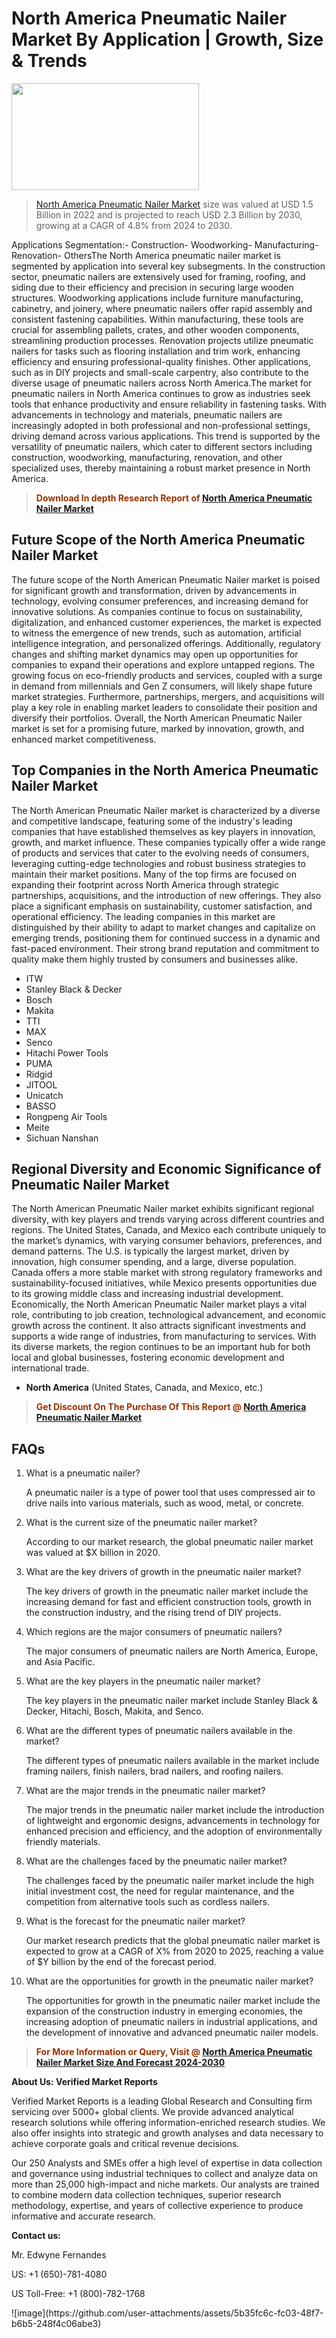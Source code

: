 <p><h1>North America Pneumatic Nailer Market By Application | Growth, Size & Trends</h1><p><img class="aligncenter size-medium wp-image-105565" src="https://ffe5etoiles.com/wp-content/uploads/2025/01/MST7-300x171.png" alt="" width="300" height="171" /></p><blockquote><p><a href="https://www.verifiedmarketreports.com/download-sample/?rid=125010&utm_source=Github-NA&utm_medium=366" target="_blank">North America Pneumatic Nailer Market</a>  size was valued at USD 1.5 Billion in 2022 and is projected to reach USD 2.3 Billion by 2030, growing at a CAGR of 4.8% from 2024 to 2030.</p></blockquote>Applications Segmentation:- Construction- Woodworking- Manufacturing- Renovation- OthersThe North America pneumatic nailer market is segmented by application into several key subsegments. In the construction sector, pneumatic nailers are extensively used for framing, roofing, and siding due to their efficiency and precision in securing large wooden structures. Woodworking applications include furniture manufacturing, cabinetry, and joinery, where pneumatic nailers offer rapid assembly and consistent fastening capabilities. Within manufacturing, these tools are crucial for assembling pallets, crates, and other wooden components, streamlining production processes. Renovation projects utilize pneumatic nailers for tasks such as flooring installation and trim work, enhancing efficiency and ensuring professional-quality finishes. Other applications, such as in DIY projects and small-scale carpentry, also contribute to the diverse usage of pneumatic nailers across North America.The market for pneumatic nailers in North America continues to grow as industries seek tools that enhance productivity and ensure reliability in fastening tasks. With advancements in technology and materials, pneumatic nailers are increasingly adopted in both professional and non-professional settings, driving demand across various applications. This trend is supported by the versatility of pneumatic nailers, which cater to different sectors including construction, woodworking, manufacturing, renovation, and other specialized uses, thereby maintaining a robust market presence in North America.</p><blockquote><p><span style="color: #993300;"><strong>Download In depth Research Report of <a href="https://www.verifiedmarketreports.com/download-sample/?rid=125010&utm_source=Github-NA&utm_medium=366">North America Pneumatic Nailer Market</a></strong></span></p></blockquote><h2>Future Scope of the North America Pneumatic Nailer Market</h2><p>The future scope of the North American Pneumatic Nailer market is poised for significant growth and transformation, driven by advancements in technology, evolving consumer preferences, and increasing demand for innovative solutions. As companies continue to focus on sustainability, digitalization, and enhanced customer experiences, the market is expected to witness the emergence of new trends, such as automation, artificial intelligence integration, and personalized offerings. Additionally, regulatory changes and shifting market dynamics may open up opportunities for companies to expand their operations and explore untapped regions. The growing focus on eco-friendly products and services, coupled with a surge in demand from millennials and Gen Z consumers, will likely shape future market strategies. Furthermore, partnerships, mergers, and acquisitions will play a key role in enabling market leaders to consolidate their position and diversify their portfolios. Overall, the North American Pneumatic Nailer market is set for a promising future, marked by innovation, growth, and enhanced market competitiveness.</p><h2>Top Companies in the North America Pneumatic Nailer Market</h2><p>The North American Pneumatic Nailer market is characterized by a diverse and competitive landscape, featuring some of the industry's leading companies that have established themselves as key players in innovation, growth, and market influence. These companies typically offer a wide range of products and services that cater to the evolving needs of consumers, leveraging cutting-edge technologies and robust business strategies to maintain their market positions. Many of the top firms are focused on expanding their footprint across North America through strategic partnerships, acquisitions, and the introduction of new offerings. They also place a significant emphasis on sustainability, customer satisfaction, and operational efficiency. The leading companies in this market are distinguished by their ability to adapt to market changes and capitalize on emerging trends, positioning them for continued success in a dynamic and fast-paced environment. Their strong brand reputation and commitment to quality make them highly trusted by consumers and businesses alike.</p><p><ul><li>ITW </li><li> Stanley Black & Decker </li><li> Bosch </li><li> Makita </li><li> TTI </li><li> MAX </li><li> Senco </li><li> Hitachi Power Tools </li><li> PUMA </li><li> Ridgid </li><li> JITOOL </li><li> Unicatch </li><li> BASSO </li><li> Rongpeng Air Tools </li><li> Meite </li><li> Sichuan Nanshan</li></ul></p><h2>Regional Diversity and Economic Significance of Pneumatic Nailer Market</h2><p>The North American Pneumatic Nailer market exhibits significant regional diversity, with key players and trends varying across different countries and regions. The United States, Canada, and Mexico each contribute uniquely to the market’s dynamics, with varying consumer behaviors, preferences, and demand patterns. The U.S. is typically the largest market, driven by innovation, high consumer spending, and a large, diverse population. Canada offers a more stable market with strong regulatory frameworks and sustainability-focused initiatives, while Mexico presents opportunities due to its growing middle class and increasing industrial development. Economically, the North American Pneumatic Nailer market plays a vital role, contributing to job creation, technological advancement, and economic growth across the continent. It also attracts significant investments and supports a wide range of industries, from manufacturing to services. With its diverse markets, the region continues to be an important hub for both local and global businesses, fostering economic development and international trade.</p><ul>    <li><strong>North America</strong> (United States, Canada, and Mexico, etc.)</li></ul><blockquote><p><span style="color: #993300;"><strong>Get Discount On The Purchase Of This Report @ <a href="https://www.verifiedmarketreports.com/ask-for-discount/?rid=125010&utm_source=Github-NA&utm_medium=366">North America Pneumatic Nailer Market</a></strong></span></p></blockquote><h2>FAQs</h2><p><ol><li>What is a pneumatic nailer?</div><div>  <p>A pneumatic nailer is a type of power tool that uses compressed air to drive nails into various materials, such as wood, metal, or concrete.</p></li><li>What is the current size of the pneumatic nailer market?</div><div>  <p>According to our market research, the global pneumatic nailer market was valued at $X billion in 2020.</p></li><li>What are the key drivers of growth in the pneumatic nailer market?</div><div>  <p>The key drivers of growth in the pneumatic nailer market include the increasing demand for fast and efficient construction tools, growth in the construction industry, and the rising trend of DIY projects.</p></li><li>Which regions are the major consumers of pneumatic nailers?</div><div>  <p>The major consumers of pneumatic nailers are North America, Europe, and Asia Pacific.</p></li><li>What are the key players in the pneumatic nailer market?</div><div>  <p>The key players in the pneumatic nailer market include Stanley Black & Decker, Hitachi, Bosch, Makita, and Senco.</p></li><li>What are the different types of pneumatic nailers available in the market?</div><div>  <p>The different types of pneumatic nailers available in the market include framing nailers, finish nailers, brad nailers, and roofing nailers.</p></li><li>What are the major trends in the pneumatic nailer market?</div><div>  <p>The major trends in the pneumatic nailer market include the introduction of lightweight and ergonomic designs, advancements in technology for enhanced precision and efficiency, and the adoption of environmentally friendly materials.</p></li><li>What are the challenges faced by the pneumatic nailer market?</div><div>  <p>The challenges faced by the pneumatic nailer market include the high initial investment cost, the need for regular maintenance, and the competition from alternative tools such as cordless nailers.</p></li><li>What is the forecast for the pneumatic nailer market?</div><div>  <p>Our market research predicts that the global pneumatic nailer market is expected to grow at a CAGR of X% from 2020 to 2025, reaching a value of $Y billion by the end of the forecast period.</p></li><li>What are the opportunities for growth in the pneumatic nailer market?</div><div>  <p>The opportunities for growth in the pneumatic nailer market include the expansion of the construction industry in emerging economies, the increasing adoption of pneumatic nailers in industrial applications, and the development of innovative and advanced pneumatic nailer models.</p></li></ol></p><blockquote><p><span style="color: #993300;"><strong>For More Information or Query, Visit @ <a href="https://www.verifiedmarketreports.com/product/global-pneumatic-nailer-market-report-2019-competitive-landscape-trends-and-opportunities/">North America Pneumatic Nailer Market Size And Forecast 2024-2030</a></strong></span></p></blockquote><p><strong>About Us: Verified Market Reports</strong></p><p>Verified Market Reports is a leading Global Research and Consulting firm servicing over 5000+ global clients. We provide advanced analytical research solutions while offering information-enriched research studies. We also offer insights into strategic and growth analyses and data necessary to achieve corporate goals and critical revenue decisions.</p><p>Our 250 Analysts and SMEs offer a high level of expertise in data collection and governance using industrial techniques to collect and analyze data on more than 25,000 high-impact and niche markets. Our analysts are trained to combine modern data collection techniques, superior research methodology, expertise, and years of collective experience to produce informative and accurate research.</p><p><strong>Contact us:</strong></p><p>Mr. Edwyne Fernandes</p><p>US: +1 (650)-781-4080</p><p>US Toll-Free: +1 (800)-782-1768</p>
![image](https://github.com/user-attachments/assets/5b35fc6c-fc03-48f7-b6b5-248f4c06abe3)

